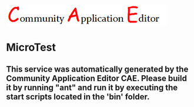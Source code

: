 ![CAE](https://github.com/GHProjectsTest/application-171/blob/master/microservice-172/img/logo.png)  

MicroTest
===================


This service was automatically generated by the Community Application Editor CAE. Please build it by running "ant" and run it by executing the start scripts located in the 'bin' folder.
---------------
